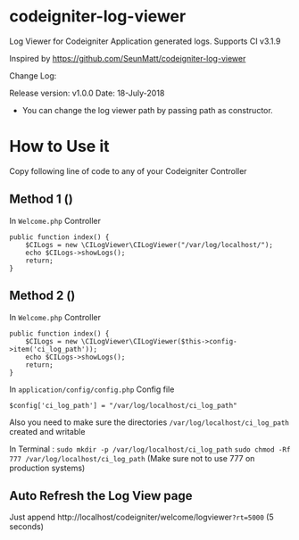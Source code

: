 # codeigniter-log-viewer
Log Viewer for Codeigniter Application generated logs. Supports CI v3.1.9


Inspired by https://github.com/SeunMatt/codeigniter-log-viewer

Change Log:

Release version: v1.0.0
Date: 18-July-2018
* You can change the log viewer path by passing path as constructor.


# How to Use it

Copy following line of code to any of your Codeigniter Controller

## Method 1 ()
In `Welcome.php` Controller

    public function index() {
        $CILogs = new \CILogViewer\CILogViewer("/var/log/localhost/");
        echo $CILogs->showLogs();
        return;
    }
    
    
## Method 2 ()

In `Welcome.php` Controller

    public function index() {
        $CILogs = new \CILogViewer\CILogViewer($this->config->item('ci_log_path'));
        echo $CILogs->showLogs();
        return;
    }
    
In `application/config/config.php` Config file

    $config['ci_log_path'] = "/var/log/localhost/ci_log_path"
    
    
Also you need to make sure the directories `/var/log/localhost/ci_log_path` created and writable

In Terminal : `sudo mkdir -p /var/log/localhost/ci_log_path`
`sudo chmod -Rf 777 /var/log/localhost/ci_log_path`   (Make sure not to use 777 on production systems)



## Auto Refresh the Log View page
Just append http://localhost/codeigniter/welcome/logviewer`?rt=5000` (5 seconds)
